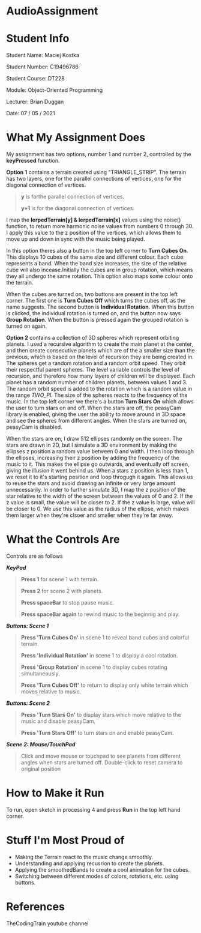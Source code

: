 # AudioAssignment

# Student Info

Student Name: Maciej Kostka

Student Number: C19496786

Student Course: DT228

Module: Object-Oriented Programming

Lecturer: Brian Duggan

Date: 07 / 05 / 2021

# What My Assignment Does

My assignment has two options, number 1 and number 2, controlled by the **keyPressed** function.

**Option 1** contains a terrain created using "TRIANGLE_STRIP". The terrain has two layers, one for the parallel connections of vertices, one for the diagonal connection of vertices.

> **y** is forthe parallel connection of vertices.
> 
> **y+1** is for the diagonal connection of vertices.

I map the **lerpedTerrain[y] & lerpedTerrain[x]** values using the noise() function, to return more harmonic noise values from numbers 0 through 30. I apply this value to the z position of the vertices, which allows them to move up and down in sync with the music being played.

In this option theres also a button in the top left corner to **Turn Cubes On**. This displays 10 cubes of the same size and different colour. Each cube represents a band. When the band size increases, the size of the relative cube will also incease.Initially the cubes are in group rotation, which means they all undergo the same rotation. This option also maps some colour onto the terrain.

When the cubes are turned on, two buttons are present in the top left corner. The first one is **Turn Cubes Off** which turns the cubes off, as the name suggests. The second button is **Individual Rotation**. When this button is clicked, the individual rotation is turned on, and the button now says **Group Rotation**. When the button is pressed again the grouped rotation is turned on again.

**Option 2** contains a collection of 3D spheres which represent orbiting planets. I used a recursive algorithm to create the main planet at the center, and then create consecutive planets which are of the a smaller size than the previous, which is based on the level of recursion they are being created in. The spheres get a random rotation and a random orbit speed. They orbit their respectful parent spheres. The level variable controls the level of recursion, and therefore how many layers of children will be displayed. Each planet has a random number of children planets, between values 1 and 3.
The random orbit speed is added to the rotation which is a random value in the range *TWO_PI*. The size of the spheres reacts to the frequency of the music. In the top left corner we there's a button **Turn Stars On** which allows the user to turn stars on and off. When the stars are off, the peasyCam library is enabled, giving the user the ability to move around in 3D space and see the spheres from different angles. When the stars are turned on, peasyCam is disabled.

When the stars are on, I draw 512 ellipses randomly on the screen. The stars are drawn in 2D, but I simulate a 3D environment by making the ellipses z position a random value between 0 and width. I then loop through the ellipses, increasing their z position by adding the frequency of the music to it. This makes the ellipse go outwards, and eventually off screen, giving the illusion it went behind us. When a stars z position is less than 1, we reset it to it's starting position and loop throgugh it again. This allows us to reuse the stars and avoid drawing an infinite or very large amount unnecessarily. In order to further simulate 3D, I map the z position of the star relative to the width of the screen between the values of 0 and 2. If the z value is small, the value will be closer to 2. If the z value is large, value will be closer to 0. We use this value as the radius of the ellipse, which makes them larger when they're clsoer and smaller when they're far away. 


# What the Controls Are

Controls are as follows

_***KeyPad***_
> **Press 1** for scene 1 with terrain.
> 
> **Press 2** for scene 2 with planets.
> 
> **Press spaceBar** to stop pause music.
> 
> **Press spaceBar again** to rewind music to the beginnig and play.

***_Buttons: Scene 1_***
> **Press 'Turn Cubes On'** in scene 1 to reveal band cubes and colorful terrain.
> 
> **Press 'Individual Rotation'** in scene 1 to display a cool rotation.
> 
> **Press 'Group Rotation'** in scene 1 to display cubes rotating simultaneously.
> 
> **Press 'Turn Cubes Off'** to return to display only white terrain which moves relative to music.

***_Buttons: Scene 2_***
> **Press 'Turn Stars On'** to display stars which move relative to the music and disable peasyCam.
> 
> **Press 'Turn Stars Off'** to turn stars on and enable peasyCam.

***_Scene 2: Mouse/TouchPad_***
> Click and move mouse or touchpad to see planets from different angles when stars are turned off.
> Double-click to reset camera to original position

# How to Make it Run

To run, open sketch in processing 4 and press **Run** in the top left hand corner. 

# Stuff I'm Most Proud of

* Making the Terrain react to the music change smoothly.
* Understanding and applying recusrion to create the planets.
* Applying the smoothedBands to create a cool animation for the cubes.
* Switching between different modes of colors, rotations, etc. using buttons.


# References

TheCodingTrain youtube channel

